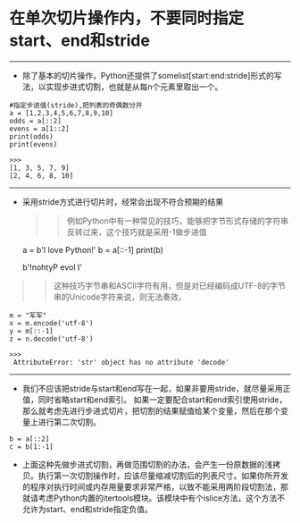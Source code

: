 # 在单次切片操作内，不要同时指定start、end和stride
---

- 除了基本的切片操作，Python还提供了somelist[start\:end\:stride]形式的写法，以实现步进式切割，也就是从每n个元素里取出一个。
>

    #指定步进值(stride),把列表的奇偶数分开
    a = [1,2,3,4,5,6,7,8,9,10]
    odds = a[::2]
    evens = a[1::2]
    print(odds)
    print(evens)

    >>>
    [1, 3, 5, 7, 9]
    [2, 4, 6, 8, 10]

---
 - 采用stride方式进行切片时，经常会出现不符合预期的结果
 
   >>例如Python中有一种常见的技巧，能够把字节形式存储的字符串反转过来，这个技巧就是采用-1做步进值

    a = b'I love Python!'
    b = a[::-1]
    print(b)

    >>>
    b'!nohtyP evol I'

>>这种技巧字节串和ASCII字符有用，但是对已经编码成UTF-8的字节串的Unicode字符来说，则无法奏效。

    m = "军军"
    x = m.encode('utf-8')
    y = m[::-1]
    z = n.decode('utf-8')
    
    >>>
     AttributeError: 'str' object has no attribute 'decode'

---

- 我们不应该把stride与start和end写在一起，如果非要用stride，就尽量采用正值，同时省略start和end索引。
如果一定要配合start和end索引使用stride，那么就考虑先进行步进式切片，把切割的结果赋值给某个变量，然后在那个变量上进行第二次切割。
>

    b = a[::2]
    c = b[1:-1]

- 上面这种先做步进式切割，再做范围切割的办法，会产生一份原数据的浅拷贝。执行第一次切割操作时，应该尽量缩减切割后的列表尺寸。如果你所开发的程序对执行时间或内存用量要求非常严格，以致不能采用两阶段切割法，那就请考虑Python内置的itertools模块。该模块中有个islice方法，这个方法不允许为start、end和stride指定负值。

